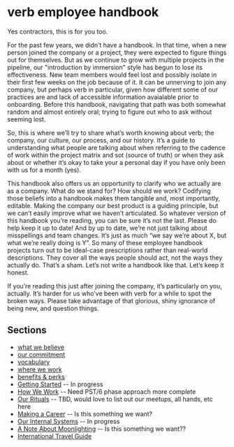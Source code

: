 

# verb employee handbook

Yes contractors, this is for you too.

For the past few years, we didn’t have a handbook. In that time, when a new person joined the company or a project, they were expected to figure things out for themselves. But as we continue to grow with multiple projects in the pipeline, our "introduction by immersion" style has begun to lose its effectiveness. New team members would feel lost and possibly isolate in their first few weeks on the job because of it. It can be unnerving to join any company, but perhaps verb in particular, given how different some of our practices are and lack of accessible information avaialable prior to onboarding. Before this handbook, navigating that path was both somewhat random and almost entirely oral; trying to figure out who to ask without seeming lost.

So, this is where we’ll try to share what’s worth knowing about verb; the company, our culture, our process, and our history. It’s a guide to understanding what people are talking about when referring to the cadence of work within the project matrix and sot (source of truth) or when they ask about  or whether it’s okay to take your a personal day if you have only been with us for a month (yes).

This handbook also offers us an opportunity to clarify who we actually are as a company. What do we stand for? How should we work? Codifying those beliefs into a handbook makes them tangible and, most importantly, editable. Making the company our best product is a guiding principle, but we can’t easily improve what we haven’t articulated. So whatever version of this handbook you’re reading, you can be sure it’s not the last. Please do help keep it up to date! And by up to date, we’re not just talking about misspellings and team changes. It’s just as much “we say we’re about X, but what we’re really doing is Y”. So many of these employee handbook projects turn out to be ideal-case prescriptions rather than real-world descriptions. They cover all the ways people should act, not the ways they actually do. That’s a sham. Let’s not write a handbook like that. Let’s keep it honest.

If you’re reading this just after joining the company, it’s particularly on you, actually. It’s harder for us who’ve been with verb for a while to spot the broken ways. Please take advantage of that glorious, shiny ignorance of being new, and question things.

## Sections

* [what we believe](https://github.com/kayla11o/handook/blob/master/what-we-believe.md)
* [our commitment](https://github.com/kayla11o/handook/blob/master/our-commitment.md)
* [vocabulary](https://github.com/kayla11o/handook/blob/master/vocabulary.md)
* [where we work](https://github.com/kayla11o/handook/blob/master/where-we-work.md)
* [benefits & perks](https://github.com/kayla11o/handook/blob/master/benefits-and-perks.md)
* [Getting Started](https://github.com/basecamp/handbook/blob/master/getting-started.md) -- In progress
* [How We Work](https://github.com/basecamp/handbook/blob/master/how-we-work.md)  -- Need PST/6 phase approach more complete
* [Our Rituals](https://github.com/basecamp/handbook/blob/master/our-rituals.md) -- TBD, would love to list out our meetups, all hands, etc here
* [Making a Career](https://github.com/basecamp/handbook/blob/master/making-a-career.md) -- Is this something we want?
* [Our Internal Systems](https://github.com/basecamp/handbook/blob/master/our-internal-systems.md) -- In progress
* [A Note About Moonlighting](https://github.com/basecamp/handbook/blob/master/moonlighting.md) -- Is this something we want??
* [International Travel Guide](https://github.com/basecamp/handbook/blob/master/international-travel-guide.md)

